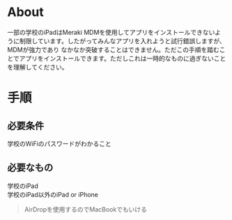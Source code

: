# About
一部の学校のiPadはMeraki MDMを使用してアプリをインストールできないように制限しています。したがってみんなアプリを入れようと試行錯誤しますが、MDMが強力であり
なかなか突破することはできません。ただこの手順を踏むことでアプリをインストールできます。ただしこれは一時的なものに過ぎないことを理解してください。
# 手順
## 必要条件
学校のWiFiのパスワードがわかること
## 必要なもの
学校のiPad  
学校のiPad以外のiPad or iPhone
>AirDropを使用するのでMacBookでもいける

